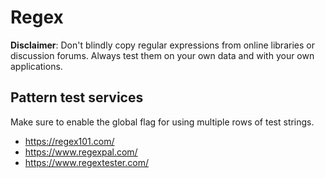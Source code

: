 ---
---
# Regex


**Disclaimer**: Don't blindly copy regular expressions from online libraries or discussion forums. Always test them on your own data and with your own applications.


## Pattern test services

Make sure to enable the global flag for using multiple rows of test strings.

- https://regex101.com/
- https://www.regexpal.com/
- https://www.regextester.com/
